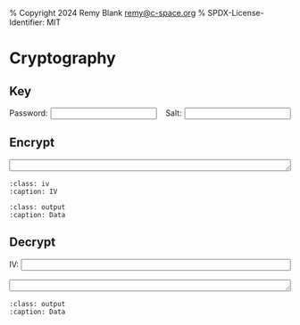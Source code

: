 % Copyright 2024 Remy Blank <remy@c-space.org>
% SPDX-License-Identifier: MIT

# Cryptography

<style>
.fields {
    display: flex;
    flex-direction: row;
    align-content: stretch;
    align-items: baseline;
    margin: 1rem 0;
    column-gap: 0.3rem;
}
.fields .pad {
    margin-left: 0.7rem;
}
.fields input {
    width: 100%;
}
.input {
    margin: 1rem 0;
}
.input textarea {
    width: 100%;
}
.output {
    margin: 1rem 0;
    width: 100%;
}
.output pre {
    word-break: break-all;
    white-space: pre-wrap;
}
.output pre.error {
    background-color: var(--pst-color-danger-bg);
}
</style>

<script type="module">
import {dec, domLoaded, enc, fromBase64, text, toBase64} from '../_static/tdoc/core.js';
import {decrypt, deriveKey, encrypt, random} from '../_static/tdoc/crypto.js';

let keyCache = {};

async function getKey(pwd, salt) {
    if (pwd !== keyCache.pwd || salt !== keyCache.salt) {
        keyCache = {pwd, salt, key: await deriveKey(pwd, salt)}
    }
    return keyCache.key;
}

await domLoaded;
const encIv = document.querySelector('#encrypt .iv pre');
const encOutput = document.querySelector('#encrypt .output pre');

async function encryptInput(key, plain) {
    const {data, iv} = await encrypt(key, enc.encode(plain));
    const iv64 = await toBase64(iv);
    encIv.replaceChildren(text(iv64));
    const data64 = await toBase64(data);
    encOutput.replaceChildren(text(data64));
    return {iv64, data64};
}

const decOutput = document.querySelector('#decrypt .output pre');

async function decryptInput(key, iv64, data64) {
    try {
        const data = await decrypt(key, await fromBase64(iv64),
                                   await fromBase64(data64));
        if (data.byteLength > 0) {
            decOutput.replaceChildren(text(dec.decode(data)));
        } else {
            decOutput.replaceChildren(text(" "));
        }
        decOutput.classList.remove('error');
    } catch (e) {
        decOutput.replaceChildren(text(`Decryption failed: ${e.toString()}`));
        decOutput.classList.add('error');
    }
}

const pwd = document.querySelector('.tdoc-password');
const salt = document.querySelector('.tdoc-salt');
salt.value = await toBase64(random(9));

const encInput = document.querySelector('#encrypt textarea');

const decIv = document.querySelector('#decrypt .tdoc-iv');
const decInput = document.querySelector('#decrypt textarea');

let encPending = false, decPending = false;
let running;

async function run() {
    try {
        for (;;) {
            const [enc, dec] = [encPending, decPending];
            if (!(enc || dec)) break;
            const [pwdValue, saltValue] = [pwd.value, salt.value];
            const encInputValue = encInput.value;
            let [decIvValue, decInputValue] = [decIv.value, decInput.value];
            const key = await getKey(pwdValue, saltValue);
            if (enc) {
                encPending = false;
                const {iv64, data64} = await encryptInput(key, encInputValue);
                decIvValue = decIv.value = iv64;
                decInputValue = decInput.value =
                    decInput.parentNode.dataset.text = data64;
            }
            if (enc || dec) {
                decPending = false;
                await decryptInput(key, decIvValue, decInputValue);
            }
        }
    } finally {
        running = undefined;
    }
}

function update(enc, dec=false) {
    [encPending, decPending] = [encPending || enc, decPending || dec];
    if (running) return;
    running = run();
}

pwd.addEventListener('input', () => update(true));
salt.addEventListener('input', () => update(true));
encInput.addEventListener('input', () => update(true));
decIv.addEventListener('input', () => update(false, true));
decInput.addEventListener('input', () => update(false, true));

update(true);
</script>

## Key

<div class="fields">
<div>Password:</div><input class="tdoc-password">
<div class="pad">Salt:</div><input class="tdoc-salt">
</div>

## Encrypt

<div class="input tdoc-autosize">
<textarea rows="1" autocapitalize="off" autocomplete="off"
 autocorrect="off" spellcheck="false"
 oninput="this.parentNode.dataset.text = this.value"></textarea>
</div>

```{code-block} text
:class: iv
:caption: IV
```

```{code-block} text
:class: output
:caption: Data
```

## Decrypt

<div class="fields">
<div>IV:</div><input class="tdoc-iv">
</div>

<div class="input tdoc-autosize">
<textarea rows="1" autocapitalize="off" autocomplete="off"
 autocorrect="off" spellcheck="false"
 oninput="this.parentNode.dataset.text = this.value"></textarea>
</div>

```{code-block} text
:class: output
:caption: Data
```
